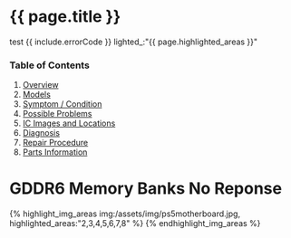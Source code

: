 
# {{ page.title }}

test {{ include.errorCode }}
lighted_:"{{ page.highlighted_areas }}"

### Table of Contents
1. [Overview](#overview)
2. [Models](#models)
3. [Symptom / Condition](#symptom--condition)
4. [Possible Problems](#possible-problems)
5. [IC Images and Locations](#ic-images-and-locations)
6. [Diagnosis](#diagnosis)
6. [Repair Procedure](#repair-procedure)
6. [Parts Information](#parts-information)

# GDDR6 Memory Banks No Reponse

{% highlight_img_areas img:/assets/img/ps5motherboard.jpg, highlighted_areas:"2,3,4,5,6,7,8" %}
{% endhighlight_img_areas %}

